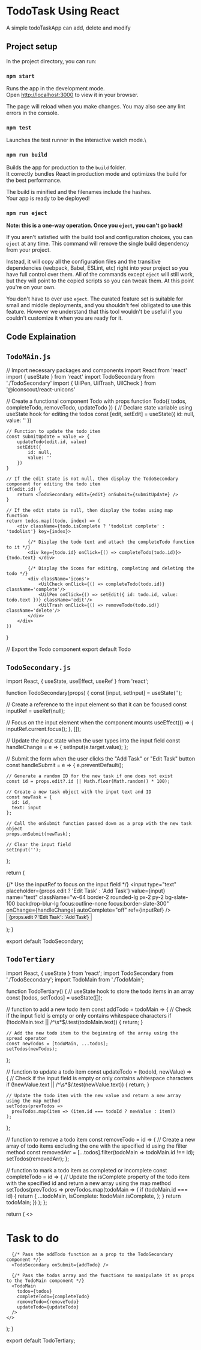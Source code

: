 # TodoTask Using React 

A simple todoTaskApp can add, delete and modify

## Project setup

In the project directory, you can run:

### `npm start`

Runs the app in the development mode.\
Open [http://localhost:3000](http://localhost:3000) to view it in your browser.

The page will reload when you make changes.
You may also see any lint errors in the console.

### `npm test`

Launches the test runner in the interactive watch mode.\

### `npm run build`

Builds the app for production to the `build` folder.\
It correctly bundles React in production mode and optimizes the build for the best performance.

The build is minified and the filenames include the hashes.\
Your app is ready to be deployed!

### `npm run eject`

**Note: this is a one-way operation. Once you `eject`, you can't go back!**

If you aren't satisfied with the build tool and configuration choices, you can `eject` at any time. This command will remove the single build dependency from your project.

Instead, it will copy all the configuration files and the transitive dependencies (webpack, Babel, ESLint, etc) right into your project so you have full control over them. All of the commands except `eject` will still work, but they will point to the copied scripts so you can tweak them. At this point you're on your own.

You don't have to ever use `eject`. The curated feature set is suitable for small and middle deployments, and you shouldn't feel obligated to use this feature. However we understand that this tool wouldn't be useful if you couldn't customize it when you are ready for it.


## Code Explaination

## `TodoMAin.js`

// Import necessary packages and components
import React from 'react'
import { useState } from 'react'
import TodoSecondary from './TodoSecondary'
import { UilPen, UilTrash, UilCheck } from '@iconscout/react-unicons'

// Create a functional component Todo with props
function Todo({ todos, completeTodo, removeTodo, updateTodo }) {
    // Declare state variable using useState hook for editing the todos
    const [edit, setEdit] = useState({
        id: null,
        value: ''
    })
    
    // Function to update the todo item
    const submitUpdate = value => {
        updateTodo(edit.id, value)
        setEdit({
            id: null,
            value: ''
        })
    }

    // If the edit state is not null, then display the TodoSecondary component for editing the todo item
    if(edit.id) {
        return <TodoSecondary edit={edit} onSubmit={submitUpdate} />
    }

    // If the edit state is null, then display the todos using map function
    return todos.map((todo, index) => (
        <div className={todo.isComplete ? 'todolist complete' : 'todolist'} key={index}>

            {/* Display the todo text and attach the completeTodo function to it */}
            <div key={todo.id} onClick={() => completeTodo(todo.id)}> {todo.text} </div>
            
            {/* Display the icons for editing, completing and deleting the todo */}
            <div className='icons'>
                <UilCheck onClick={() => completeTodo(todo.id)} className='complete'/>
                <UilPen onClick={() => setEdit({ id: todo.id, value: todo.text })} className='edit'/>
                <UilTrash onClick={() => removeTodo(todo.id)} className='delete'/>
            </div>
        </div>
    ))
}

// Export the Todo component
export default Todo


## `TodoSecondary.js`

import React, { useState, useEffect, useRef } from 'react';

function TodoSecondary(props) {
  const [input, setInput] = useState('');

  // Create a reference to the input element so that it can be focused
  const inputRef = useRef(null);

  // Focus on the input element when the component mounts
  useEffect(() => {
    inputRef.current.focus();
  }, []);

  // Update the input state when the user types into the input field
  const handleChange = e => {
    setInput(e.target.value);
  };

  // Submit the form when the user clicks the "Add Task" or "Edit Task" button
  const handleSubmit = e => {
    e.preventDefault();

    // Generate a random ID for the new task if one does not exist
    const id = props.edit?.id || Math.floor(Math.random() * 100);

    // Create a new task object with the input text and ID
    const newTask = {
      id: id,
      text: input
    };

    // Call the onSubmit function passed down as a prop with the new task object
    props.onSubmit(newTask);

    // Clear the input field
    setInput('');
  };

  return (
    <div className="mt-10 flex justify-center items-center flex-col gap-8">
      <form
        className="flex flex-col gap-5 md:flex-row md:gap-5 items-center"
        onSubmit={handleSubmit}
      >
        {/* Use the inputRef to focus on the input field */}
        <input
          type="text"
          placeholder={props.edit ? 'Edit Task' : 'Add Task'}
          value={input}
          name="text"
          className="w-64 border-2 rounded-lg px-2 py-2 bg-slate-100 backdrop-blur-lg focus:outline-none focus:border-slate-300"
          onChange={handleChange}
          autoComplete="off"
          ref={inputRef}
        />
        <button className="hover:bg-slate-800 h-full px-4 py-2 bg-slate-900 text-white font-sm rounded-lg">
          {props.edit ? 'Edit Task' : 'Add Task'}
        </button>
      </form>
    </div>
  );
}

export default TodoSecondary;


## `TodoTertiary`

import React, { useState } from 'react';
import TodoSecondary from './TodoSecondary';
import TodoMain from './TodoMain';

function TodoTertiary() {
  // useState hook to store the todo items in an array
  const [todos, setTodos] = useState([]);

  // function to add a new todo item
  const addTodo = todoMain => {
    // Check if the input field is empty or only contains whitespace characters
    if (!todoMain.text || /^\s*$/.test(todoMain.text)) {
      return;
    }

    // Add the new todo item to the beginning of the array using the spread operator
    const newTodos = [todoMain, ...todos];
    setTodos(newTodos);
  };

  // function to update a todo item
  const updateTodo = (todoId, newValue) => {
    // Check if the input field is empty or only contains whitespace characters
    if (!newValue.text || /^\s*$/.test(newValue.text)) {
      return;
    }

    // Update the todo item with the new value and return a new array using the map method
    setTodos(prevTodos =>
      prevTodos.map(item => (item.id === todoId ? newValue : item))
    );
  };

  // function to remove a todo item
  const removeTodo = id => {
    // Create a new array of todo items excluding the one with the specified id using the filter method
    const removedArr = [...todos].filter(todoMain => todoMain.id !== id);
    setTodos(removedArr);
  };

  // function to mark a todo item as completed or incomplete
  const completeTodo = id => {
    // Update the isComplete property of the todo item with the specified id and return a new array using the map method
    setTodos(prevTodos =>
      prevTodos.map(todoMain => {
        if (todoMain.id === id) {
          return {
            ...todoMain,
            isComplete: !todoMain.isComplete,
          };
        }
        return todoMain;
      })
    );
  };

  return (
    <>
      <h1 className='text-center text-3xl font-bold mx-8'>Task to do</h1>

      {/* Pass the addTodo function as a prop to the TodoSecondary component */}
      <TodoSecondary onSubmit={addTodo} />
      
      {/* Pass the todos array and the functions to manipulate it as props to the TodoMain component */}
      <TodoMain
        todos={todos}
        completeTodo={completeTodo}
        removeTodo={removeTodo}
        updateTodo={updateTodo}
      />
    </>
  );
}

export default TodoTertiary;

